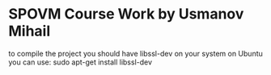 # SPOVM Course Work by Usmanov Mihail
to compile the project you should have libssl-dev on your system
on Ubuntu you can use: sudo apt-get install libssl-dev
